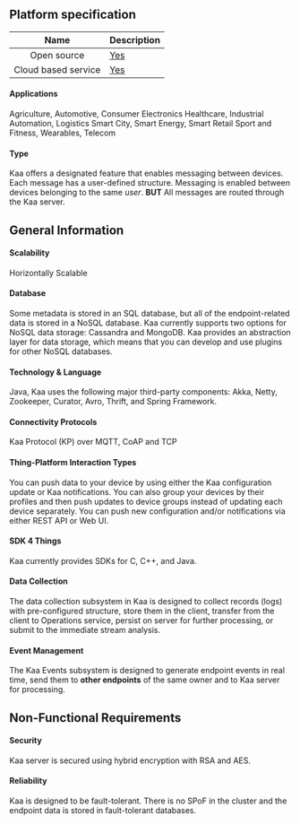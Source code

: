 ## Platform specification

| Name | Description |
|:----------:|:-----|
| Open source | [Yes](https://github.com/kaaproject/kaa) |
| Cloud based service | [Yes](https://www.kaaiot.io/) |

#### Applications
Agriculture, Automotive, Consumer Electronics
Healthcare, Industrial Automation, Logistics
Smart City, Smart Energy, Smart Retail
Sport and Fitness, Wearables, Telecom

#### Type
Kaa offers a designated feature that enables messaging between devices. Each message has a user-defined structure.
Messaging is enabled between devices belonging to the same *user*.
**BUT** All messages are routed through the Kaa server.

## General Information

#### Scalability
Horizontally Scalable

#### Database
Some metadata is stored in an SQL database, but all of the endpoint-related data is stored in
a NoSQL database. Kaa currently supports two options for NoSQL data storage:
Cassandra and MongoDB. Kaa provides an abstraction layer for data storage,
which means that you can develop and use plugins for other NoSQL databases.

#### Technology & Language
Java, Kaa uses the following major third-party components: Akka, Netty, Zookeeper, Curator, Avro, Thrift, and Spring Framework.

#### Connectivity Protocols
Kaa Protocol (KP) over MQTT, CoAP and TCP

#### Thing-Platform Interaction Types
You can push data to your device by using either the Kaa configuration update or Kaa notifications.
You can also group your devices by their
profiles and then push updates to device groups instead of updating each device separately.
You can push new configuration and/or notifications via either REST API or Web UI.

#### SDK 4 Things
Kaa currently provides SDKs for C, C++, and Java.

#### Data Collection
The data collection subsystem in Kaa is designed to collect records (logs) with pre-configured structure,
store them in the client, transfer from the client to Operations service, persist on server for further processing,
or submit to the immediate stream analysis.

#### Event Management
The Kaa Events subsystem is designed to generate endpoint
events in real time, send them to <strong>other endpoints</strong> of the
same owner and to Kaa server for processing.

## Non-Functional Requirements

#### Security
Kaa server is secured using hybrid encryption with RSA and AES.

#### Reliability
Kaa is designed to be fault-tolerant.
There is no SPoF in the cluster and the endpoint data
is stored in fault-tolerant databases.
